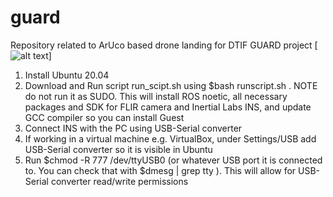 # guard

Repository related to ArUco based drone landing for DTIF GUARD project [![alt text]((https://theguardproject.com/about/) "Project Website")]

1. Install Ubuntu 20.04
2. Download and Run script run_scipt.sh using $bash runscript.sh . NOTE do not run it as SUDO.  This will install ROS noetic, all necessary packages and SDK for FLIR camera and Inertial Labs INS, and update GCC compiler so you can install Guest 
3. Connect INS with the PC using USB-Serial converter
4. If working in a virtual machine e.g. VirtualBox, under Settings/USB add USB-Serial converter so it is visible in Ubuntu
5. Run $chmod -R 777 /dev/ttyUSB0 (or whatever USB port it is connected to. You can check that with $dmesg | grep tty ). This will allow for USB-Serial converter read/write permissions
